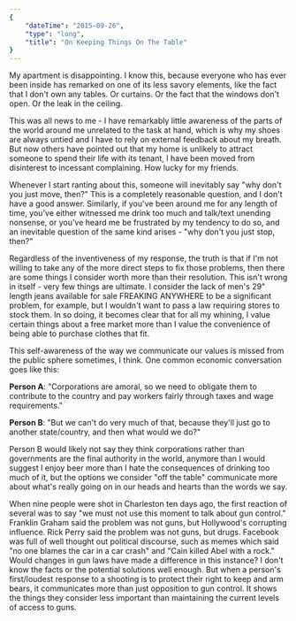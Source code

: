 ```yaml
---
{
    "dateTime": "2015-09-26",
    "type": "long",
    "title": "On Keeping Things On The Table"
}
---
```

My apartment is disappointing. I know this, because everyone who has ever been inside has remarked on one of its less savory elements, like the fact that I don't own any tables. Or curtains. Or the fact that the windows don't open. Or the leak in the ceiling.

This was all news to me - I have remarkably little awareness of the parts of the world around me unrelated to the task at hand, which is why my shoes are always untied and I have to rely on external feedback about my breath. But now others have pointed out that my home is unlikely to attract someone to spend their life with its tenant, I have been moved from disinterest to incessant complaining. How lucky for my friends.

Whenever I start ranting about this, someone will inevitably say "why don't you just move, then?" This is a completely reasonable question, and I don't have a good answer. Similarly, if you've been around me for any length of time, you've either witnessed me drink too much and talk/text unending nonsense, or you've heard me be frustrated by my tendency to do so, and an inevitable question of the same kind arises - "why don't you just stop, then?"

Regardless of the inventiveness of my response, the truth is that if I'm not willing to take any of the more direct steps to fix those problems, then there are some things I consider worth more than their resolution. This isn't wrong in itself - very few things are ultimate. I consider the lack of men's 29" length jeans available for sale FREAKING ANYWHERE to be a significant problem, for example, but I wouldn't want to pass a law requiring stores to stock them. In so doing, it becomes clear that for all my whining, I value certain things about a free market more than I value the convenience of being able to purchase clothes that fit.

This self-awareness of the way we communicate our values is missed from the public sphere sometimes, I think. One common economic conversation goes like this:

__Person A__: "Corporations are amoral, so we need to obligate them to contribute to the country and pay workers fairly through taxes and wage requirements."

__Person B__: "But we can't do very much of that, because they'll just go to another state/country, and then what would we do?"

Person B would likely not say they think corporations rather than governments are the final authority in the world, anymore than I would suggest I enjoy beer more than I hate the consequences of drinking too much of it, but the options we consider "off the table" communicate more about what's really going on in our heads and hearts than the words we say.

When nine people were shot in Charleston ten days ago, the first reaction of several was to say "we must not use this moment to talk about gun control." Franklin Graham said the problem was not guns, but Hollywood's corrupting influence. Rick Perry said the problem was not guns, but drugs. Facebook was full of well thought out political discourse, such as memes which said "no one blames the car in a car crash" and "Cain killed Abel with a rock." Would changes in gun laws have made a difference in this instance? I don't know the facts or the potential solutions well enough. But when a person's first/loudest response to a shooting is to protect their right to keep and arm bears, it communicates more than just opposition to gun control. It shows the things they consider less important than maintaining the current levels of access to guns.
